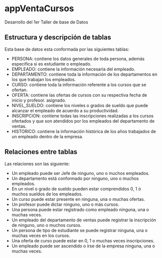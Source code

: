 # appVentaCursos
Desarrollo del 1er Taller de base de Datos
## Estructura y descripción de tablas
Esta base de datos esta conformada por las siguientes tablas:
- PERSONA: contiene los datos generales de toda persona, además especifica si es estudiante o empleado.
- EMPLEADO: contiene la información necesaria del empleado.
- DEPARTAMENTO: contiene toda la información de los departamentos en los que trabajan los empleados.
- CURSO: contiene toda la información referente a los cursos que se ofertan.
- OFERTA: contiene las ofertas de cursos con su respectiva fecha de inicio y profesor. asignado. 
- NIVEL_SUELDO: contiene los niveles o grados de sueldo que puede alcanzar el empleado de acuerdo a su productividad.
- INSCRIPCION: contiene todas las inscripciones realizadas a los cursos ofertados y que son atendidos por los empleados del departamento de ventas.
- HISTORICO: contiene la información histórica de los años trabajados de un empleado dentro de la empresa.

## Relaciones entre tablas

Las relaciones son las siguiente:
- Un empleado puede ser Jefe de ninguno, uno o muchos empleados.
- Un departamento está conformado por ninguno, uno o muchos empleados.
- En un nivel o grado de sueldo pueden estar comprendidos 0, 1 ó muchos sueldos de los empleados.
- Un curso puede estar presente en ninguna, una o muchas ofertas.
- Un profesor puede dictar ninguno, uno o más cursos.
- Una persona puede estar registrado como empleado ninguna, una o muchas veces.
- Un empleado del departamento de ventas puede registrar la inscripción de ninguno, uno o muchos cursos.
- Un persona de tipo de estudiante se puede registrar ninguna, una o muchas veces en los cursos.
- Una oferta de curso puede estar en 0, 1 o muchas veces inscripciones.
- Un empleado puede ser ascendido o irse de la empresa ninguna, una o muchas veces.

